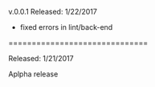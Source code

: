 v.0.0.1
Released: 1/22/2017

- fixed errors in lint/back-end

==============================

Released: 1/21/2017

Aplpha release